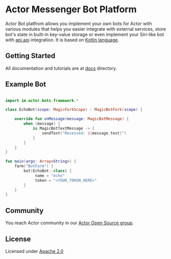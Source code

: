 # Actor Messenger Bot Platform

Actor Bot platfrom allows you implement your own bots for Actor with various modules that helps you easier integrate with external services, store bot's state in built-in key-value storage or even implement your Siri-like bot with [api.api](https://api.ai/) integration. It is based on [Kotlin language](https://kotlinlang.org).

## Getting Started

All documentation and tutorials are at [docs](docs) directory.

## Example Bot

```kotlin

import im.actor.bots.framework.*

class EchoBot(scope: MagicForkScope) : MagicBotFork(scope) {

    override fun onMessage(message: MagicBotMessage) {
        when (message) {
            is MagicBotTextMessage -> {
                sendText("Received: ${message.text}")
            }
        }
    }
}

fun main(args: Array<String>) {
    farm("BotFarm") {
        bot(EchoBot::class) {
             name = "echo"
             token = "<YOUR_TOKEN_HERE>"
        }
    }
}
```

## Community

You reach Actor community in our [Actor Open Source group](https://actor.im/oss).

## License

Licensed under [Apache 2.0](LICENSE)
